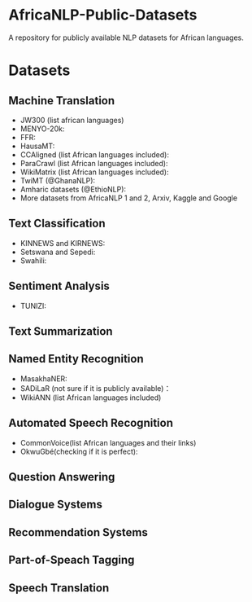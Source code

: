 # AfricaNLP-Public-Datasets

A repository for publicly available NLP datasets for African languages.

# Datasets
## Machine Translation
- JW300 (list african languages)
- MENYO-20k:
- FFR:
- HausaMT:
- CCAligned (list African languages included):
- ParaCrawl (list African languages included):
- WikiMatrix (list African languages included):
- TwiMT (@GhanaNLP):
- Amharic datasets (@EthioNLP):
- More datasets from AfricaNLP 1 and 2, Arxiv, Kaggle and Google
## Text Classification
- KINNEWS and KIRNEWS:
- Setswana and Sepedi:
- Swahili:
## Sentiment Analysis
- TUNIZI:
## Text Summarization
## Named Entity Recognition
- MasakhaNER:
- SADiLaR (not sure if it is publicly available)：
- WikiANN (list African languages included)
## Automated Speech Recognition
- CommonVoice(list African languages and their links)
- OkwuGbé(checking if it is perfect):
## Question Answering
## Dialogue Systems
## Recommendation Systems
## Part-of-Speach Tagging
## Speech Translation
